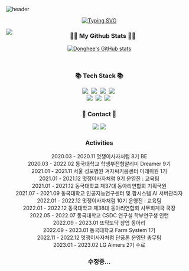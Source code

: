![header](https://capsule-render.vercel.app/api?type=waving&color=gradient&height=120&section=footer&text=donghee🌱&fontAlign=70&animation=fadeIn)

<div align="center">

[![Typing SVG](https://readme-typing-svg.herokuapp.com/?color=6796e5&lines=hi,+i'm+here&font=Dancing+Script&size=50&center=true&vCenter=true&width=600&height=80)](https://git.io/typing-svg)
<!--font: https://fonts.google.com/specimen/Redressed   Redressed,Festive --> 

<a href="https://hits.seeyoufarm.com"><img src="https://hits.seeyoufarm.com/api/count/incr/badge.svg?url=https%3A%2F%2Fgithub.com%2Fdkssud8150%2Fhit-counter&count_bg=%23567CBD&title_bg=%23555555&icon=github.svg&icon_color=%23E7E7E7&title=views&edge_flat=false" align="left" /></a>

<h3 align="center">👩‍💻 My Github Stats 👩‍💻</h3>
<div align="center">

[![Donghee's GitHub stats](https://github-readme-stats.vercel.app/api?username=dhk010111&hide_title=true&show_icons=true&include_all_commits=true&disable_animations=true&theme=vue)](https://github.com/anuraghazra/github-readme-stats)
</div>
<br/>

<h3 align="center">📚 Tech Stack 📚</h3>
<p align="center">
  <img src="https://img.shields.io/badge/C++-00599C?style=flat-square&logo=C%2B%2B&logoColor=white"/></a>&nbsp 
  <img src="https://img.shields.io/badge/Java-007396?style=flat-square&logo=Java&logoColor=white"/></a>&nbsp
  <img src="https://img.shields.io/badge/Python-3766AB?style=flat-square&logo=Python&logoColor=white"/></a>&nbsp 
  <img src="https://img.shields.io/badge/Javascript-ffb13b?style=flat-square&logo=javascript&logoColor=white"/></a>&nbsp
  <br>
  <img src="https://img.shields.io/badge/Django-092E20?style=flat-square&logo=Django&logoColor=white"/></a>&nbsp 
  <img src="https://img.shields.io/badge/openCV-5C3EE8?style=flat-square&logo=openCV&logoColor=white"/></a>&nbsp
  <img src="https://img.shields.io/badge/docker-2496ED?style=flat-square&logo=docker&logoColor=white"/></a>&nbsp
</p>

<h3 align="center">🌈 Contact 🌈</h3>
<p align="center">
  <a href="https://www.instagram.com/dhk010111/"><img src="https://img.shields.io/badge/Instagram-E4405F?style=flat-square&logo=Instagram&logoColor=white&link=https://www.instagram.com/dhk010111/"/></a>
  <a href="mailto:dhk010111@gmail.com"><img src="https://img.shields.io/badge/Gmail-d14836?style=flat-square&logo=Gmail&logoColor=white&link=dhk010111@gmail.com"/></a>
</p>



<h3 align = "center"> Activities </h3>
<p align = "center">
  <a>2020.03 - 2020.11 멋쟁이사자처럼 8기 BE</a></br>
  <a>2020.03 - 2022.02 동국대학교 학생부전형알리미 Dreamer 9기 </a></br>
  <a>2021.01 - 2021.11 서울 성모병원 겨자씨키움센터 미래위원 1기 </a></br>
  <a>2021.01 - 2021.12 멋쟁이사자처럼 9기 운영진 : 교육팀 </a></br>
  <a>2021.01 - 2021.12 동국대학교 제37대 동아리연합회 기획국원 </a></br>
  <a>2021.07 - 2021.09 동국대학교 인공지능연구센터 및 팜시스템 AI 서버관리자 </a></br>
  <a>2022.01 - 2022.12 멋쟁이사자처럼 10기 운영진 : 교육팀 </a></br>
  <a>2022.01 - 2022.12 동국대학교 제38대 동아리연합회 사무회계국 국장 </a></br>
  <a>2022.05 - 2022.07 동국대학교 CSDC 연구실 학부연구생 인턴</a></br>
  <a>2022.09 - 2023.01 또닥또닥 창업 동아리</a></br>
  <a>2022.09 - 2023.01 동국대학교 Farm System 1기</a></br>
  <a>2022.11 - 2022.12 멋쟁이사자처럼 단풍톤 운영단 총무팀</a></br>
  <a>2023.01 - 2023.02 LG Aimers 2기 수료</a></br>
</p>

<h3 align = "center"> 수정중... </h3>
    
  
